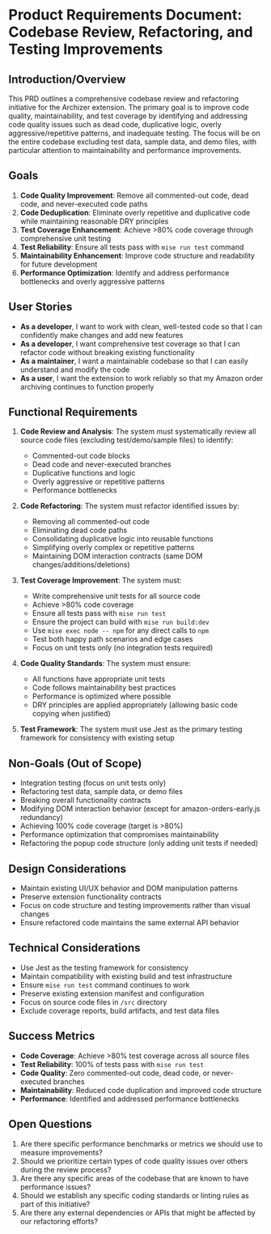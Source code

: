 # Product Requirements Document: Codebase Review, Refactoring, and Testing Improvements

## Introduction/Overview

This PRD outlines a comprehensive codebase review and refactoring initiative for the Archizer extension. The primary goal is to improve code quality, maintainability, and test coverage by identifying and addressing code quality issues such as dead code, duplicative logic, overly aggressive/repetitive patterns, and inadequate testing. The focus will be on the entire codebase excluding test data, sample data, and demo files, with particular attention to maintainability and performance improvements.

## Goals

1. **Code Quality Improvement**: Remove all commented-out code, dead code, and never-executed code paths
2. **Code Deduplication**: Eliminate overly repetitive and duplicative code while maintaining reasonable DRY principles
3. **Test Coverage Enhancement**: Achieve >80% code coverage through comprehensive unit testing
4. **Test Reliability**: Ensure all tests pass with `mise run test` command
5. **Maintainability Enhancement**: Improve code structure and readability for future development
6. **Performance Optimization**: Identify and address performance bottlenecks and overly aggressive patterns

## User Stories

- **As a developer**, I want to work with clean, well-tested code so that I can confidently make changes and add new features
- **As a developer**, I want comprehensive test coverage so that I can refactor code without breaking existing functionality
- **As a maintainer**, I want a maintainable codebase so that I can easily understand and modify the code
- **As a user**, I want the extension to work reliably so that my Amazon order archiving continues to function properly

## Functional Requirements

1. **Code Review and Analysis**: The system must systematically review all source code files (excluding test/demo/sample files) to identify:
   - Commented-out code blocks
   - Dead code and never-executed branches
   - Duplicative functions and logic
   - Overly aggressive or repetitive patterns
   - Performance bottlenecks

2. **Code Refactoring**: The system must refactor identified issues by:
   - Removing all commented-out code
   - Eliminating dead code paths
   - Consolidating duplicative logic into reusable functions
   - Simplifying overly complex or repetitive patterns
   - Maintaining DOM interaction contracts (same DOM changes/additions/deletions)

3. **Test Coverage Improvement**: The system must:
   - Write comprehensive unit tests for all source code
   - Achieve >80% code coverage
   - Ensure all tests pass with `mise run test`
   - Ensure the project can build with `mise run build:dev`
   - Use `mise exec node -- npm` for any direct calls to `npm`
   - Test both happy path scenarios and edge cases
   - Focus on unit tests only (no integration tests required)

4. **Code Quality Standards**: The system must ensure:
   - All functions have appropriate unit tests
   - Code follows maintainability best practices
   - Performance is optimized where possible
   - DRY principles are applied appropriately (allowing basic code copying when justified)

5. **Test Framework**: The system must use Jest as the primary testing framework for consistency with existing setup

## Non-Goals (Out of Scope)

- Integration testing (focus on unit tests only)
- Refactoring test data, sample data, or demo files
- Breaking overall functionality contracts
- Modifying DOM interaction behavior (except for amazon-orders-early.js redundancy)
- Achieving 100% code coverage (target is >80%)
- Performance optimization that compromises maintainability
- Refactoring the popup code structure (only adding unit tests if needed)

## Design Considerations

- Maintain existing UI/UX behavior and DOM manipulation patterns
- Preserve extension functionality contracts
- Focus on code structure and testing improvements rather than visual changes
- Ensure refactored code maintains the same external API behavior

## Technical Considerations

- Use Jest as the testing framework for consistency
- Maintain compatibility with existing build and test infrastructure
- Ensure `mise run test` command continues to work
- Preserve existing extension manifest and configuration
- Focus on source code files in `/src` directory
- Exclude coverage reports, build artifacts, and test data files

## Success Metrics

- **Code Coverage**: Achieve >80% test coverage across all source files
- **Test Reliability**: 100% of tests pass with `mise run test`
- **Code Quality**: Zero commented-out code, dead code, or never-executed branches
- **Maintainability**: Reduced code duplication and improved code structure
- **Performance**: Identified and addressed performance bottlenecks

## Open Questions

1. Are there specific performance benchmarks or metrics we should use to measure improvements?
2. Should we prioritize certain types of code quality issues over others during the review process?
3. Are there any specific areas of the codebase that are known to have performance issues?
4. Should we establish any specific coding standards or linting rules as part of this initiative?
5. Are there any external dependencies or APIs that might be affected by our refactoring efforts?
